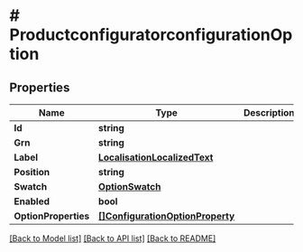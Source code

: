 # # ProductconfiguratorconfigurationOption


## Properties 


Name | Type | Description | Notes
------------ | ------------- | ------------- | -------------
**Id**| **string** |   | [optional]
**Grn**| **string** |   | [optional]
**Label**| [**LocalisationLocalizedText**](LocalisationLocalizedText.md) |   | [optional]
**Position**| **string** |   | [optional]
**Swatch**| [**OptionSwatch**](OptionSwatch.md) |   | [optional]
**Enabled**| **bool** |   | [optional]
**OptionProperties**| [**[]ConfigurationOptionProperty**](ConfigurationOptionProperty.md) |   | [optional]


[[Back to Model list]](../../README.md#models) [[Back to API list]](../../README.md#endpoints) [[Back to README]](../../README.md)

